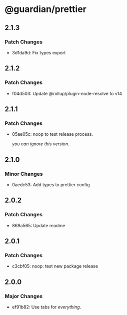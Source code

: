 # @guardian/prettier

## 2.1.3

### Patch Changes

- 3d1da9d: Fix types export

## 2.1.2

### Patch Changes

- f04d503: Update @rollup/plugin-node-resolve to v14

## 2.1.1

### Patch Changes

- 05ae05c: noop to test release process.

  _you can ignore this version._

## 2.1.0

### Minor Changes

- 0aedc53: Add types to prettier config

## 2.0.2

### Patch Changes

- 869a565: Update readme

## 2.0.1

### Patch Changes

- c3cbf05: noop: test new package release

## 2.0.0

### Major Changes

- ef91b82: Use tabs for _everything_.
